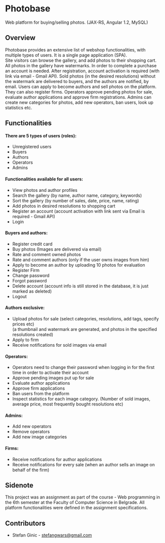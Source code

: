 # Photobase
Web platform for buying/selling photos. (JAX-RS, Angular 1.2, MySQL)

## Overview
Photobase provides an extensive list of webshop functionalities, with multiple types of users. It is a single page application (SPA).<br>
Site visitors can browse the gallery, and add photos to their shopping cart. All photos in the gallery have watermarks.
In order to complete a purchase an account is needed. After registration, account activation is required (with link via email - Gmail API).
Sold photos (in the desired resolutions) without the watermark are delivered to buyers, and the authors are notified, by email.
Users can apply to become authors and sell photos on the platform. They can also register firms.
Operators approve pending photos for sale, evaluate author applications and approve firm registrations.
Admins can create new categories for photos, add new operators, ban users, look up statistics etc.

## Functionalities
#### There are 5 types of users (roles):
* Unregistered users
* Buyers
* Authors
* Operators
* Admins

#### Functionalities available for all users:
* View photos and author profiles
* Search the gallery (by name, author name, category, keywords)
* Sort the gallery (by number of sales, date, price, name, rating)
* Add photos in desired resolutions to shopping cart
* Register an account (account activation with link sent via Email is required - Gmail API)
* Login

#### Buyers and authors:
* Register credit card
* Buy photos (Images are delivered via email)
* Rate and comment owned photos
* Rate and comment authors (only if the user owns images from him)
* Apply to become an author by uploading 10 photos for evaluation
* Register Firm
* Change password
* Forgot password
* Delete account (account info is still stored in the database, it is just marked as deleted)
* Logout

#### Authors exclusive:
* Upload photos for sale (select categories, resolutions, add tags, specify prices etc)<br>
(a thumbnail and watermark are generated, and photos in the specified resolutions created)
* Apply to firm
* Receive notifications for sold images via email

#### Operators:
* Operators need to change their password when logging in for the first time in order to activate their account
* Approve pending images put up for sale
* Evaluate author applications
* Approve firm applications
* Ban users from the platform
* Inspect statistics for each image category. (Number of sold images, average price, most frequently bought resolutions etc)

#### Admins:
* Add new operators
* Remove operators
* Add new image categories

#### Firms:
* Receive notifications for author applications
* Receive notifications for every sale (when an author sells an image on behalf of the firm)

## Sidenote
This project was an assignment as part of the course - Web programming in the 6th semester at the Faculty of Computer Science in Belgrade. All platform functionalities were defined in the assignment specifications.

## Contributors
- Stefan Ginic - <stefangwars@gmail.com>
